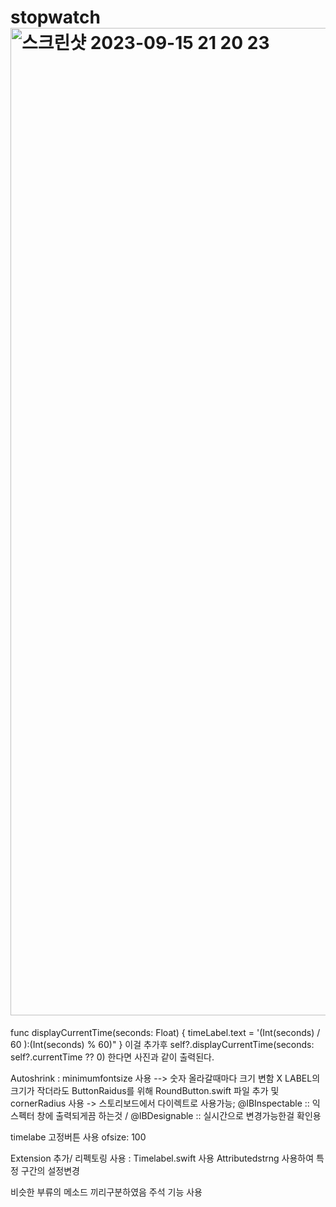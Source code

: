 # stopwatch<img width="1580" alt="스크린샷 2023-09-15 21 20 23" src="https://github.com/kimgyeoll/stopwatch/assets/105435276/90d4e794-333d-4848-9752-2d7a3fe68164">

func displayCurrentTime(seconds: Float) {
timeLabel.text = '\(Int(seconds) / 60 ):\(Int(seconds) % 60)" 
}
이걸 추가후 self?.displayCurrentTime(seconds: self?.currentTime ?? 0) 
한다면 사진과 같이 출력된다.  



Autoshrink : minimumfontsize 사용 --> 숫자 올라갈때마다 크기 변함 X  LABEL의 크기가 작더라도
ButtonRaidus를 위해 RoundButton.swift 파일 추가 및 cornerRadius 사용 -> 스토리보드에서 다이렉트로 사용가능; 
@IBInspectable  :: 익스펙터 창에 출력되게끔 하는것 /  @IBDesignable :: 실시간으로 변경가능한걸 확인용 

timelabe 고정버튼 사용 ofsize: 100 

Extension 추가/ 리펙토링 사용 : 
Timelabel.swift 사용
Attributedstrng 사용하여 특정 구간의 설정변경

비슷한 부류의 메소드 끼리구분하였음 주석 기능 사용 
